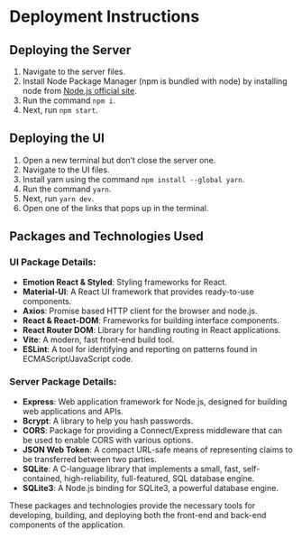 # Deployment Instructions

## Deploying the Server

1. Navigate to the server files.
2. Install Node Package Manager (npm is bundled with node) by installing node from [Node.js official site](https://nodejs.org/en/download).
3. Run the command `npm i`.
4. Next, run `npm start`.

## Deploying the UI

1. Open a new terminal but don’t close the server one.
2. Navigate to the UI files.
3. Install yarn using the command `npm install --global yarn`.
4. Run the command `yarn`.
5. Next, run `yarn dev`.
6. Open one of the links that pops up in the terminal.

## Packages and Technologies Used

### UI Package Details:
- **Emotion React & Styled**: Styling frameworks for React.
- **Material-UI**: A React UI framework that provides ready-to-use components.
- **Axios**: Promise based HTTP client for the browser and node.js.
- **React & React-DOM**: Frameworks for building interface components.
- **React Router DOM**: Library for handling routing in React applications.
- **Vite**: A modern, fast front-end build tool.
- **ESLint**: A tool for identifying and reporting on patterns found in ECMAScript/JavaScript code.

### Server Package Details:
- **Express**: Web application framework for Node.js, designed for building web applications and APIs.
- **Bcrypt**: A library to help you hash passwords.
- **CORS**: Package for providing a Connect/Express middleware that can be used to enable CORS with various options.
- **JSON Web Token**: A compact URL-safe means of representing claims to be transferred between two parties.
- **SQLite**: A C-language library that implements a small, fast, self-contained, high-reliability, full-featured, SQL database engine.
- **SQLite3**: A Node.js binding for SQLite3, a powerful database engine.

These packages and technologies provide the necessary tools for developing, building, and deploying both the front-end and back-end components of the application.
